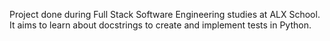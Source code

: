 Project done during Full Stack Software Engineering studies at ALX School. It aims to learn about docstrings to create and implement tests in Python.
